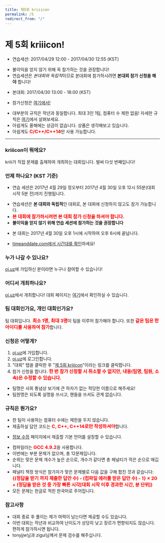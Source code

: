 ```yaml
---
title: 제5회 kriiicon
permalink: /5
redirect_from: "/"
---
```


<style type="text/css">
.important { font-size: 15px; font-weight: bold; color: red; }
</style>

<h1>제 5회 kriiicon!</h1>

* 연습세션: 2017/04/29 12:00 - 2017/04/30 12:55 (KST)
 - 불이익을 얻지 않기 위해 꼭 참가하는 것을 권장합니다!
 - 연습세션은 *본대회와 독립적*이므로 본대회에 참가하시려면 **본대회 참가 신청을 해야** 합니다!
* 본대회: 2017/04/30 13:00 - 18:00 (KST)
 - 참가신청은 [여기에서!](http://oj.uz/contest/KRIII5)
* 대부분의 규칙은 작년과 동일합니다. <span class="important>">최대 3인 1팀, 컴퓨터 수 제한 없음!</span> 자세한 규칙은 <a href="#rules">여기</a>에서 살펴보세요.
* 아쉽게도 올해에는 상금이 없습니다. 상품은 생각해보고 있습니다.
* 아쉽게도 <span class="important">C/C++/C++14</span>만 사용 가능합니다.

<hr>

### kriiicon이 뭐에요?

kriii가 직접 문제를 출제하여 개최하는 대회입니다. 벌써 다섯 번째입니다!

### 언제 하나요? (KST 기준)

* 연습 세션은 2017년 4월 29일 정오부터 2017년 4월 30일 오후 12시 55분(대회 시작 5분 전)까지 진행됩니다.
 - 연습세션은 **본 대회와 독립적**인 대회로, 본 대회에 신청하지 않고도 참가 가능합니다.
 - <span class="important">본 대회에 참가하시려면 본 대회 참가 신청을 하셔야 합니다.</span>
 - **불이익을 얻지 않기 위해 연습 세션에 참가하는 것을 권장합니다**
* 본 대회는 2017년 4월 30일 오후 1시에 시작하여 오후 6시에 끝납니다.
 - [timeanddate.com에서 시간대를 확인](https://www.timeanddate.com/worldclock/fixedtime.html?msg=5th+kriiicon&iso=20170430T13&p1=235&ah=5)하세요!

### 누가 나갈 수 있나요?

[oj.uz](http://oj.uz)에 가입하신 분이라면 누구나 참여할 수 있습니다! 

### 어디서 개최하나요?

[oj.uz](http://oj.uz)에서 개최합니다! 대회 페이지는 [여기](http://oj.uz/contest/KRIII5)에서 확인하실 수 있습니다.

### 팀 대회인가요, 개인 대회인가요?

팀 대회입니다. <span class="important">최소 1명, 최대 3명</span>이 팀을 이루어 참가해야 합니다. 또한  <span class="important">같은 팀은 한 아이디를 사용하여 참가</span>합니다.

### 신청은 어떻게?

1. [oj.uz](http://oj.uz)에 가입합니다.
2. [oj.uz](http://oj.uz)에 로그인합니다.
3. "대회" 탭을 클릭한 후 "[제 5회 kriiicon](http://oj.uz/contest/KRIII5)"이라는 링크를 클릭합니다.
4. 참가 신청을 합니다. <span class="important">한 번 참가 신청할 시 취소할 수 없지만, 내용(팀명, 팀원, 소속)은 수정할 수 있습니다.</span>
 - 팀명은 사회 통념상 보기에 큰 하자가 없는 적당한 이름으로 해주세요!
 - 팀원명은 되도록 실명을 쓰시고, 핸들을 쓰셔도 관계 없습니다.
 
### <a name="rules"></a>규칙은 뭔가요?

* 한 팀이 사용하는 컴퓨터 수에는 제한을 두지 않습니다.
* 제출하실 답안 코드는 <span class="important">C, C++, C++14로만 작성하셔야</span>합니다. 
- [정보 수정](http://oj.uz/modify) 페이지에서 제출할 기본 언어를 설정할 수 있습니다.
* 컴파일러는 <span class="important">GCC 4.9.2</span>을 사용합니다.
* 이번에는 부분 문제가 없으며, 총 12문제입니다.
* 순위는 맞은 문제 개수가 높은 순으로, 개수가 같다면 총 페널티가 적은 순으로 매깁니다.
* 페널티 책정 방식은 참가자가 맞은 문제별로 다음 값을 구해 합친 것과 같습니다: <span class="important">{(정답을 받기 까지 제출한 답안 수) - (컴파일 에러를 받은 답안 수) - 1} × 20 + (정답을 받은 것 중 가장 빠른 시각[대회 시작 이후 경과한 시간, 분 단위])</span>
* 모든 문제는 한글로 적힌 한국어로 주어집니다.

### 참고사항

* 대회 종료 후 풀이는 제가 여력이 남는다면 제공할 수도 있습니다.
* 이번 대회는 작년과 비교하여 난이도가 상당히 낮고 장르가 편향되지도 않습니다. 편하게 참가하시면 됩니다.
* tonyjjw님과 zigui님께서 문제 검수를 해주십니다.